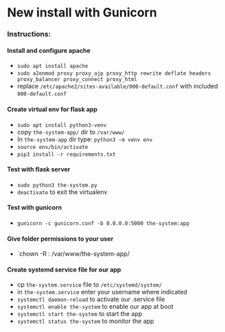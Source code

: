 # New install with Gunicorn
### Instructions:

#### Install and configure apache
- `sudo apt install apache`
- `sudo a2enmod proxy proxy_ajp proxy_http rewrite deflate headers proxy_balancer proxy_connect proxy_html`
- replace `/etc/apache2/sites-available/000-default.conf` with included `000-default.conf`

#### Create virtual env for flask app
- `sudo apt install python3-venv`
- copy `the-system-app/` dir to `/var/www/`
- In `the-system-app` dir type: `python3 -m venv env`
- `source env/bin/activate`
- `pip3 install -r requirements.txt`

#### Test with flask server
- `sudo python3 the-system.py`
- `deactivate` to exit the virtualenv

#### Test with gunicorn
- `gunicorn -c gunicorn.conf -b 0.0.0.0:5000 the-system:app`

#### Give folder permissions to your user
- `chown -R <uname>:<uname> /var/www/the-system-app/

#### Create systemd service file for our app
- cp `the-system.service` file to `/etc/systemd/system/`
- in `the-system.service` enter your username where indicated
- `systemctl daemon-reload` to activate our .service file
- `systemctl enable the-system` to enable our app at boot
- `systemctl start the-system` to start the app
- `systemctl status the-system` to monitor the app




